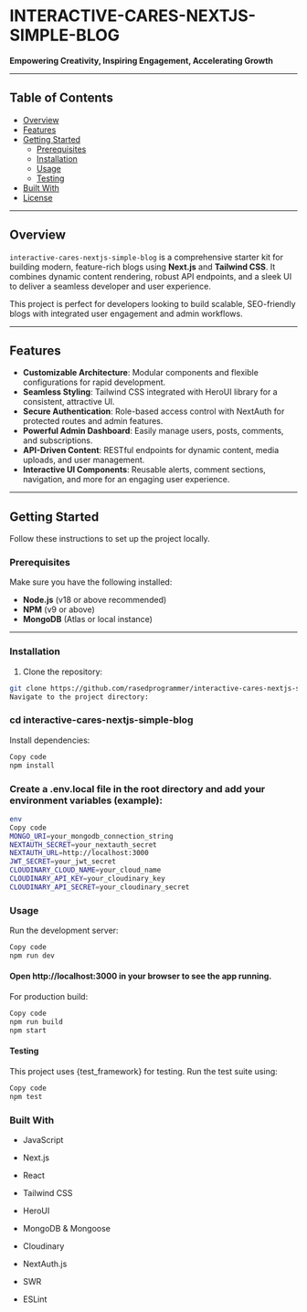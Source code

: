 # INTERACTIVE-CARES-NEXTJS-SIMPLE-BLOG

**Empowering Creativity, Inspiring Engagement, Accelerating Growth**

---

## Table of Contents

- [Overview](#overview)
- [Features](#features)
- [Getting Started](#getting-started)
  - [Prerequisites](#prerequisites)
  - [Installation](#installation)
  - [Usage](#usage)
  - [Testing](#testing)
- [Built With](#built-with)
- [License](#license)

---

## Overview

`interactive-cares-nextjs-simple-blog` is a comprehensive starter kit for building modern, feature-rich blogs using **Next.js** and **Tailwind CSS**. It combines dynamic content rendering, robust API endpoints, and a sleek UI to deliver a seamless developer and user experience.

This project is perfect for developers looking to build scalable, SEO-friendly blogs with integrated user engagement and admin workflows.

---

## Features

- **Customizable Architecture**: Modular components and flexible configurations for rapid development.
- **Seamless Styling**: Tailwind CSS integrated with HeroUI library for a consistent, attractive UI.
- **Secure Authentication**: Role-based access control with NextAuth for protected routes and admin features.
- **Powerful Admin Dashboard**: Easily manage users, posts, comments, and subscriptions.
- **API-Driven Content**: RESTful endpoints for dynamic content, media uploads, and user management.
- **Interactive UI Components**: Reusable alerts, comment sections, navigation, and more for an engaging user experience.

---

## Getting Started

Follow these instructions to set up the project locally.

### Prerequisites

Make sure you have the following installed:

- **Node.js** (v18 or above recommended)
- **NPM** (v9 or above)
- **MongoDB** (Atlas or local instance)

---

### Installation

1. Clone the repository:

```bash
git clone https://github.com/rasedprogrammer/interactive-cares-nextjs-simple-blog
Navigate to the project directory:

```

### cd interactive-cares-nextjs-simple-blog

Install dependencies:

```bash
Copy code
npm install
```

### Create a .env.local file in the root directory and add your environment variables (example):

```bash
env
Copy code
MONGO_URI=your_mongodb_connection_string
NEXTAUTH_SECRET=your_nextauth_secret
NEXTAUTH_URL=http://localhost:3000
JWT_SECRET=your_jwt_secret
CLOUDINARY_CLOUD_NAME=your_cloud_name
CLOUDINARY_API_KEY=your_cloudinary_key
CLOUDINARY_API_SECRET=your_cloudinary_secret
```

### Usage

Run the development server:

```bash
Copy code
npm run dev
```

#### Open http://localhost:3000 in your browser to see the app running.

For production build:

```bash
Copy code
npm run build
npm start
```

#### Testing

This project uses {test_framework} for testing. Run the test suite using:

```bash
Copy code
npm test
```

### Built With

- JavaScript
- Next.js

- React

- Tailwind CSS

- HeroUI

- MongoDB & Mongoose

- Cloudinary

- NextAuth.js

- SWR

- ESLint
